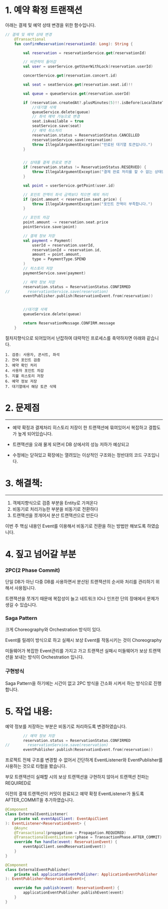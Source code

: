 # 1. 예약 확정 트랜잭션

아래는 결제 및 예약 상태 변경을 위한 함수입니다.

```kotlin
// 결제 및 예약 상태 변경
    @Transactional
    fun confirmReservation(reservationId: Long): String {

        val reservation = reservationService.get(reservationId)

        // 비관락이 들어감
        val user = userService.getUserWithLock(reservation.userId)

        concertService.get(reservation.concert.id)

        val seat = seatService.get(reservation.seat.id)!!

        val queue = queueService.get(reservation.userId)

        if (reservation.createdAt?.plusMinutes(5)!!.isBefore(LocalDateTime.now())) {
            //대기열 삭제
            queueService.delete(queue)
            // 좌석 예약 가능으로 변경
            seat.isAvailable = true
            seatService.save(seat)
            // 예약 취소처리
            reservation.status = ReservationStatus.CANCELLED
            reservationService.save(reservation)
            throw IllegalArgumentException("만료된 대기열 토큰입니다.")
        }


        // 상태를 결제 완료로 변경
        if (reservation.status != ReservationStatus.RESERVED) {
            throw IllegalArgumentException("결제 완료 처리를 할 수 없는 상태입니다.")
        }

        val point = userService.getPoint(user.id)

        // 포인트 잔액이 좌석 금액보다 적으면 예외 처리
        if (point.amount < reservation.seat.price) {
            throw IllegalArgumentException("포인트 잔액이 부족합니다.")
        }

        // 포인트 차감
        point.amount -= reservation.seat.price
        pointService.save(point)

        // 결제 정보 저장
        val payment = Payment(
            userId = reservation.userId,
            reservationId = reservation.id,
            amount = point.amount,
            type = PaymentType.SPEND
        )
        // 히스토리 저장
        paymentService.save(payment)

        // 예약 정보 저장
        reservation.status = ReservationStatus.CONFIRMED
//        reservationService.save(reservation)
        eventPublisher.publish(ReservationEvent.from(reservation))


        //대기열 삭제
        queueService.delete(queue)

        return ReservationMessage.CONFIRM.message
    }
```

절차지향식으로 되어있어서 난잡하여 대략적인 프로세스를 축약하자면 아래와 같습니다.
```
1. 검증: 사용자, 콘서트, 좌석
2. 잔여 포인트 검증
3. 예약 확인 처리
4. 사용자 포인트 차감
5. 지불 히스토리 저장
6. 예약 정보 저장
7. 대기열에서 해당 토큰 삭제
```

# 2. 문제점

---


- 예약 확정과 결제처리 히스토리 저장이 한 트랜잭션에 묶여있어서 복잡하고 결합도가 높게 되어있습니다.

- 트랜잭션을 오래 물게 되면서 DB 상에서의 성능 저하가 예상되고

- 수정에는 닫혀있고 확장에는 열려있는 이상적인 구조와는 정반대의 코드 구조입니다.


# 3. 해결책:

---

1. 객체지향식으로 검증 부분을 Entity로 가져온다
2. 비동기로 처리가능한 부분을 비동기로 전환하다
3. 트랜잭션을 쪼개어서 분산 트랜잭션으로 만든다

이번 주 핵심 내용인 Event를 이용해서 비동기로 전환을 하는 방법만 해보도록 하였습니다.

# 4. 짚고 넘어갈 부분

### 2PC(2 Phase Commit)

단일 DB가 아닌 다중 DB를 사용하면서 분산된 트랜잭션의 순서와 처리를 관리하기 위해서 사용됩니다.

트랜잭션을 쪼개기 때문에 복잡성이 늘고 네트워크 IO나 인프란 단의 장애에서 문제가 생길 수 있습니다.

### Saga Pattern

크게 Choreography와 Orchestration 방식이 있다.

Event를 릴레이 방식으로 하고 실패시 보상 Event를 작동시키는 것이 Choreography

미들웨어가 복잡한 Event관리를 가지고 가고 트랜잭션 실패시 미들웨어가 보상 트랜잭션을 보내는 방식이 Orchestration 입니다.


### 구현방식

Saga Pattern을 하기에는 시간이 없고 2PC 방식을 간소화 시켜서 하는 방식으로 진행합니다.



# 5. 작업 내용:


예약 정보를 저장하는 부분은 비동기로 처리하도록 변경하였습니다.


```kotlin
        // 예약 정보 저장
        reservation.status = ReservationStatus.CONFIRMED
//        reservationService.save(reservation)
        eventPublisher.publish(ReservationEvent.from(reservation))
```

프로젝트 전체 구조를 변경할 수 없어서 간단하게 EventListener와 EventPublisher를 사용하는 것으로 타협을 봤습니다.

부모 트랜잭션이 실패할 시의 보상 트랜잭션을 구현하지 않아서 트랜잭션 전파는 REQUIRED로 

이전의 결재 트랜잭션이 커밋이 완료되고 예약 확정 EventListener가 돌도록 AFTER_COMMIT을 추가하였습니다.
```kotlin
@Component
class ExternalEventListener(
    private val eventApiClient: EventApiClient
): EventListener<ReservationEvent> {
    @Async
    @Transactional(propagation = Propagation.REQUIRED)
    @TransactionalEventListener(phase = TransactionPhase.AFTER_COMMIT)
    override fun handle(event: ReservationEvent) {
        eventApiClient.sendReservationEvent()
    }
}
```

```kotlin
@Component
class ExternalEventPublisher(
    private val applicationEventPublisher: ApplicationEventPublisher
): EventPublisher<ReservationEvent>{

    override fun publish(event: ReservationEvent) {
        applicationEventPublisher.publishEvent(event)
    }
}
```


